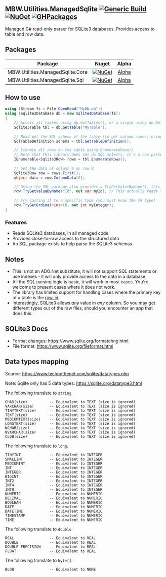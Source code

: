 ## MBW.Utilities.ManagedSqlite [![Generic Build](https://github.com/LordMike/MBW.Utilities.ManagedSqlite/actions/workflows/dotnet.yml/badge.svg)](https://github.com/LordMike/MBW.Utilities.ManagedSqlite/actions/workflows/dotnet.yml) [![NuGet](https://img.shields.io/nuget/v/MBW.Utilities.ManagedSqlite.Core.svg)](https://www.nuget.org/packages/MBW.Utilities.ManagedSqlite.Core) [![GHPackages](https://img.shields.io/badge/package-alpha-green)](https://github.com/LordMike/MBW.Utilities.ManagedSqlite/packages/692005)

Managed C# read-only parser for SQLite3 databases. Provides access to table and row data.

## Packages

| Package | Nuget | Alpha |
| ------------- |:-------------:|:-------------:|
| MBW.Utilities.ManagedSqlite.Core | [![NuGet](https://img.shields.io/nuget/v/MBW.Utilities.ManagedSqlite.Core.svg)](https://www.nuget.org/packages/MBW.Utilities.ManagedSqlite.Core) | [Alpha](https://github.com/LordMike/MBW.Utilities.ManagedSqlite/packages/692005) |
| MBW.Utilities.ManagedSqlite.Sql | [![NuGet](https://img.shields.io/nuget/v/MBW.Utilities.ManagedSqlite.Sql.svg)](https://www.nuget.org/packages/MBW.Utilities.ManagedSqlite.Sql) | [Alpha](https://github.com/LordMike/MBW.Utilities.ManagedSqlite/packages/692006) |

## How to use

```csharp
using (Stream fs = File.OpenRead("MyDb.db"))
using (Sqlite3Database db = new Sqlite3Database(fs))
{
    // Access all tables using db.GetTables(), or a single using db.GetTable("name")
    Sqlite3Table tbl = db.GetTable("MyTable");
    
    // Read out the SQL schema of the table (to get column names) using the MBW.Utilities.ManagedSqlite.Sql package
    SqlTableDefinition schema = tbl.GetTableDefinition();

    // Iterate all rows on the table using EnumerateRows()
    // Note that this library does not do SQL selects, it's a raw parser
    IEnumerable<Sqlite3Row> rows = tbl.EnumerateRows();
    
    // Get the data of column 0 on row 0
    Sqlite3Row row = rows.First();
    object data = row.ColumnData[0];

    // Using the SQL package also provides a TryGetValueByName(), this package also tries to detect row-id substitutes
    row.TryGetValueByName("Id", out var myId); // This actually reads the row id behind the scenes, if Id is an Integer Primary Key
    
    // Try casting it to a specific type (you must know the C# type)
    row.TryGetOrdinal<int>(0, out int myInteger);
}
```

### Features

* Reads SQLite3 databases, in all managed code
* Provides close-to-raw access to the structured data
* An SQL package exists to help parse the SQLite3 schemas

## Notes

* This is not an ADO.Net substitute, it will not support SQL statements or use indexes - it will only provide access to the data in a database.
* All the SQL parsing logic is basic, it will work in most cases. You're welcome to present cases where it does not work.
* The library has limited support for handling cases where the primary key of a table is the [row-id](https://www.sqlite.org/lang_createtable.html#rowid). 
* Interestingly, SQLite3 allows _any_ value in _any_ column. So you may get different types out of the raw files, should you encounter an app that does this.

## SQLite3 Docs
* Format changes: https://www.sqlite.org/formatchng.html
* File format: https://www.sqlite.org/fileformat.html

## Data types mapping
Source: https://www.techonthenet.com/sqlite/datatypes.php

Note: Sqlite only has 5 data types: https://sqlite.org/datatype3.html

The following translate to `string`.
```
CHAR(size)			-- Equivalent to TEXT (size is ignored)
VARCHAR(size)		-- Equivalent to TEXT (size is ignored)
TINYTEXT(size)		-- Equivalent to TEXT (size is ignored)
TEXT(size)			-- Equivalent to TEXT (size is ignored)
MEDIUMTEXT(size)	-- Equivalent to TEXT (size is ignored)
LONGTEXT(size)		-- Equivalent to TEXT (size is ignored)
NCHAR(size)			-- Equivalent to TEXT (size is ignored)
NVARCHAR(size)		-- Equivalent to TEXT (size is ignored)
CLOB(size)			-- Equivalent to TEXT (size is ignored)
```

The following translate to `long`.
```
TINYINT				-- Equivalent to INTEGER
SMALLINT			-- Equivalent to INTEGER
MEDIUMINT			-- Equivalent to INTEGER
INT					-- Equivalent to INTEGER
INTEGER				-- Equivalent to INTEGER
BIGINT				-- Equivalent to INTEGER
INT2				-- Equivalent to INTEGER
INT4				-- Equivalent to INTEGER
INT8				-- Equivalent to INTEGER
NUMERIC				-- Equivalent to NUMERIC
DECIMAL				-- Equivalent to NUMERIC
BOOLEAN				-- Equivalent to NUMERIC
DATE				-- Equivalent to NUMERIC
DATETIME			-- Equivalent to NUMERIC
TIMESTAMP			-- Equivalent to NUMERIC
TIME				-- Equivalent to NUMERIC
```

The following translate to `double`.
```
REAL				-- Equivalent to REAL
DOUBLE				-- Equivalent to REAL
DOUBLE PRECISION	-- Equivalent to REAL
FLOAT				-- Equivalent to REAL
```

The following translate to `byte[]`.
```
BLOB				-- Equivalent to NONE
```
